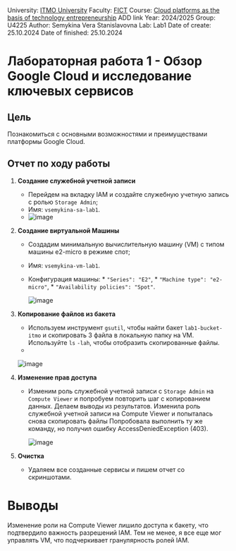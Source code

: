 University: [ITMO University](https://itmo.ru/ru/)
Faculty: [FICT](https://fict.itmo.ru)
Course: [Cloud platforms as the basis of technology entrepreneurship](https://) ADD link
Year: 2024/2025
Group: U4225
Author: Semykina Vera Stanislavovna
Lab: Lab1
Date of create: 25.10.2024
Date of finished: 25.10.2024

# Лабораторная работа 1 - Обзор Google Cloud и исследование ключевых сервисов
## Цель
Познакомиться с основными возможностями и преимуществами платформы Google Cloud.
## Отчет по ходу работы
1. **Создание служебной учетной записи**
    * Перейдем на вкладку IAM и создайте служебную учетную запись с ролью `Storage Admin`;
    * Имя: `vsemykina-sa-lab1`.
    * 
      ![image](https://github.com/user-attachments/assets/2b9cdb3a-52fc-4e36-a366-30a667db5dc0)
2. **Создание виртуальной Машины**
    * Создадим минимальную вычислительную машину (VM) с типом машины e2-micro в режиме спот;
    * Имя: `vsemykina-vm-lab1`.
    * Конфигурация машины: 
           * `"Series": "E2"`,
            * `"Machine type": "e2-micro"`,
            *  `"Availability policies": "Spot"`.
      
      ![image](https://github.com/user-attachments/assets/921aef77-453a-404b-8566-55fc13a5a7c9)
3. **Копирование файлов из бакета**
    * Используем инструмент `gsutil`, чтобы найти бакет `lab1-bucket-itmo` и скопировать 3 файла в локальную папку на VM. Используйте `ls` `-lah`, чтобы отобразить скопированные файлы.
    * 
   ![image](https://github.com/user-attachments/assets/4d349772-0126-406a-8815-5c9b5bbacc47)

4. **Изменение прав доступа**
    * Изменим роль служебной учетной записи с `Storage Admin` на `Compute Viewer` и попробуем повторить шаг с копированием данных. Делаем выводы из результатов.
      Изменила роль служебной учетной записи на Compute Viewer и попыталась снова скопировать файлы
      Попробовала выполнить ту же команду, но получил ошибку AccessDeniedException (403).
      
         ![image](https://github.com/user-attachments/assets/f2872d10-c9b3-4715-8c9d-2355d12f0038)
5. **Очистка**
    * Удаляем все созданные сервисы и пишем отчет со скриншотами.
# **Выводы** 
Изменение роли на Compute Viewer лишило доступа к бакету, что подтвердило важность разрешений IAM. Тем не менее, я все еще мог управлять VM, что подчеркивает гранулярность ролей IAM.


